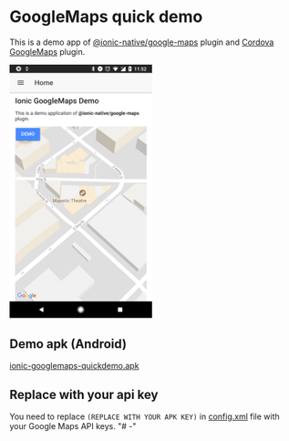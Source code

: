 # GoogleMaps quick demo

This is a demo app of [@ionic-native/google-maps](https://www.npmjs.com/package/@ionic-native/google-maps) plugin and [Cordova GoogleMaps](https://github.com/mapsplugin/cordova-plugin-googlemaps) plugin.

<img src="./capture.png" width="250">

## Demo apk (Android)
[ionic-googlemaps-quickdemo.apk](./ionic-googlemaps-quickdemo.apk)

## Replace with your api key

You need to replace `(REPLACE WITH YOUR APK KEY)` in [config.xml](https://github.com/mapsplugin/ionic-googlemaps-quickdemo/blob/master/config.xml#L83-L84) file with your Google Maps API keys.
"# -" 
